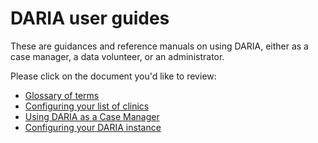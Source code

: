# DARIA user guides

These are guidances and reference manuals on using DARIA, either as a case manager, a data volunteer, or an administrator.

Please click on the document you'd like to review:

* [Glossary of terms](GLOSSARY.md)
* [Configuring your list of clinics](CLINIC_INFORMATION.md)
* [Using DARIA as a Case Manager](CASE_MANAGERS.md)
* [Configuring your DARIA instance](CONFIGURING_DARIA.md)
<!-- * [DARIA's data and analytics tools](ANALYTICS.md) -->
<!-- * [Accounting functionality in DARIA](ACCOUNTANTS.md) -->
